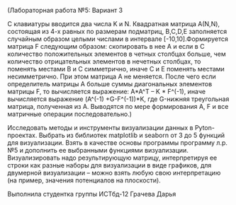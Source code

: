 (Лабораторная работа №5:
Вариант 3

С клавиатуры вводится два числа K и N. Квадратная матрица А(N,N), состоящая из 4-х равных по размерам подматриц, B,C,D,E заполняется случайным образом целыми числами в интервале [-10,10].Формируется матрица F следующим образом: скопировать в нее А и если в С количество положительных элементов в четных столбцах больше, чем количество отрицательных элементов в нечетных столбцах, то поменять местами В и С симметрично, иначе С и Е поменять местами несимметрично. При этом матрица А не меняется. После чего если определитель матрицы А больше суммы диагональных элементов матрицы F, то вычисляется выражение: A*A^T – K * F^(-1), иначе вычисляется выражение (A^(-1) +G-F^(-1))*K, где G-нижняя треугольная матрица, полученная из А. Выводятся по мере формирования А, F и все матричные операции последовательно.)

Исследовать методы и инструменты визуализации данных в Pyton-проектах. Выбрать из библиотек matplotlib и seaborn от 3 до 5 функций для визуализации. Взять в качестве основы программы программу л.р.№5 и дополнить ее выбранными функциями визуализации. Визуализировать надо результирующую матрицу, интерпретируя ее строки как разные наборы для визуализации в виде графиков, для двумерной визуализации – можно взять любую свою интерпретацию (на пример, значения потенциалов на плоскости).

Выполнила студентка группы ИСТбд-12 Грачева Дарья
